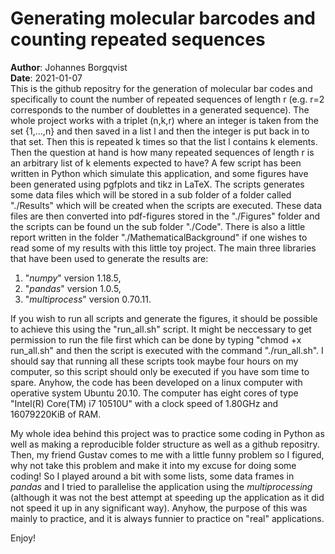 # Generating molecular barcodes and counting repeated sequences
**Author**: Johannes Borgqvist<br>
**Date**: 2021-01-07<br>
This is the github repositry for the generation of molecular bar codes and specifically to count the number of repeated sequences of length r (e.g. r=2 corresponds to the number of doublettes in a generated sequence). The whole project works with a triplet (n,k,r) where an integer is taken from the set {1,...,n} and then saved in a list l and then the integer is put back in to that set. Then this is repeated k times so that the list l contains k elements. Then the question at hand is how many repeated sequences of length r is an arbitrary list of k elements expected to have? A few script has been written in Python which simulate this application, and some figures have been generated using pgfplots and tikz in LaTeX. The scripts generates some data files which will be stored in a sub folder of a folder called "./Results" which will be created when the scripts are executed. These data files are then converted into pdf-figures stored in the "./Figures" folder and the scripts can be found un the sub folder "./Code". There is also a little report written in the folder "./MathematicalBackground" if one wishes to read some of my results with this little toy project. The main three libraries that have been used to generate the results are: 
	
1. "*numpy*" version 1.18.5,
2. "*pandas*" version 1.0.5,
3. "*multiprocess*" version 0.70.11. 

If you wish to run all scripts and generate the figures, it should be possible to achieve this using the "run_all.sh" script. It might be neccessary to get permission to run the file first which can be done by typing "chmod +x run\_all.sh" and then the script is executed with the command "./run\_all.sh". I should say that running all these scripts took maybe four hours on my computer, so this script should only be executed if you have som time to spare. Anyhow, the code has been developed on a linux computer with operative system Ubuntu 20.10. The computer has eight cores of type "Intel(R) Core(TM) i7 10510U" with a clock speed of 1.80GHz and 16079220KiB of RAM. 

My whole idea behind this project was to practice some coding in Python as well as making a reproducible folder structure as well as a github repositry. Then, my friend Gustav comes to me with a little funny problem so I figured, why not take this problem and make it into my excuse for doing some coding! So I played around a bit with some lists, some data frames in *pandas* and I tried to parallelise the application using the *multiprocessing* (although it was not the best attempt at speeding up the application as it did not speed it up in any significant way). Anyhow, the purpose of this was mainly to practice, and it is always funnier to practice on "real" applications. 

Enjoy! 
